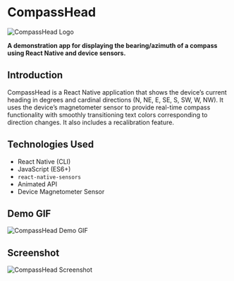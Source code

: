 # CompassHead

![CompassHead Logo](https://codebyakshay.com/demo_compassHead/LOGO.webp)

**A demonstration app for displaying the bearing/azimuth of a compass using React Native and device sensors.**

## Introduction

CompassHead is a React Native application that shows the device’s current heading in degrees and cardinal directions (N, NE, E, SE, S, SW, W, NW). It uses the device’s magnetometer sensor to provide real-time compass functionality with smoothly transitioning text colors corresponding to direction changes. It also includes a recalibration feature.

## Technologies Used

- React Native (CLI)
- JavaScript (ES6+)
- `react-native-sensors`
- Animated API
- Device Magnetometer Sensor

## Demo GIF

![CompassHead Demo GIF](https://codebyakshay.com/demo_compassHead/demo_gif.gif)


## Screenshot

![CompassHead Screenshot](https://codebyakshay.com/demo_compassHead/demo-ss.png)


